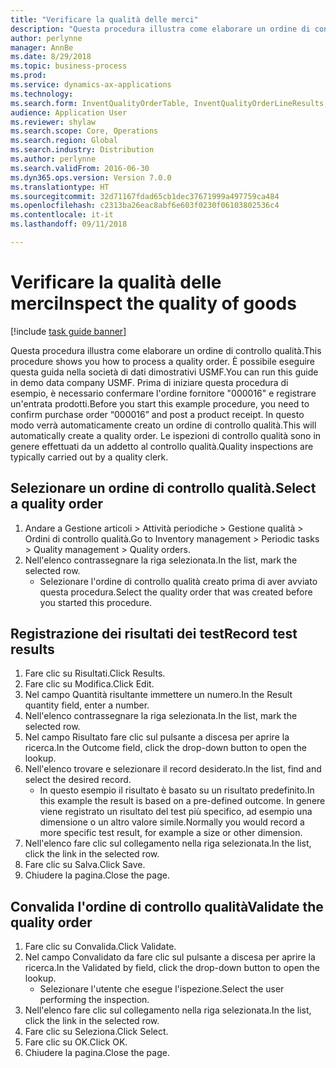 ```yaml
--- 
title: "Verificare la qualità delle merci"
description: "Questa procedura illustra come elaborare un ordine di controllo qualità."
author: perlynne
manager: AnnBe
ms.date: 8/29/2018
ms.topic: business-process
ms.prod: 
ms.service: dynamics-ax-applications
ms.technology: 
ms.search.form: InventQualityOrderTable, InventQualityOrderLineResults, HcmWorkerLookUp
audience: Application User
ms.reviewer: shylaw
ms.search.scope: Core, Operations
ms.search.region: Global
ms.search.industry: Distribution
ms.author: perlynne
ms.search.validFrom: 2016-06-30
ms.dyn365.ops.version: Version 7.0.0
ms.translationtype: HT
ms.sourcegitcommit: 32d71167fdad65cb1dec37671999a497759ca484
ms.openlocfilehash: c2313ba26eac8abf6e603f0230f06103802536c4
ms.contentlocale: it-it
ms.lasthandoff: 09/11/2018

---
```

# <a name="inspect-the-quality-of-goods"></a><span data-ttu-id="a3ee6-103">Verificare la qualità delle merci</span><span class="sxs-lookup"><span data-stu-id="a3ee6-103">Inspect the quality of goods</span></span>

[!include [task guide banner](../../includes/task-guide-banner.md)]

<span data-ttu-id="a3ee6-104">Questa procedura illustra come elaborare un ordine di controllo qualità.</span><span class="sxs-lookup"><span data-stu-id="a3ee6-104">This procedure shows you how to process a quality order.</span></span> <span data-ttu-id="a3ee6-105">È possibile eseguire questa guida nella società di dati dimostrativi USMF.</span><span class="sxs-lookup"><span data-stu-id="a3ee6-105">You can run this guide in demo data company USMF.</span></span> <span data-ttu-id="a3ee6-106">Prima di iniziare questa procedura di esempio, è necessario confermare l'ordine fornitore "000016" e registrare un'entrata prodotti.</span><span class="sxs-lookup"><span data-stu-id="a3ee6-106">Before you start this example procedure, you need to confirm purchase order “000016” and post a product receipt.</span></span> <span data-ttu-id="a3ee6-107">In questo modo verrà automaticamente creato un ordine di controllo qualità.</span><span class="sxs-lookup"><span data-stu-id="a3ee6-107">This will automatically create a quality order.</span></span> <span data-ttu-id="a3ee6-108">Le ispezioni di controllo qualità sono in genere effettuati da un addetto al controllo qualità.</span><span class="sxs-lookup"><span data-stu-id="a3ee6-108">Quality inspections are typically carried out by a quality clerk.</span></span>


## <a name="select-a-quality-order"></a><span data-ttu-id="a3ee6-109">Selezionare un ordine di controllo qualità.</span><span class="sxs-lookup"><span data-stu-id="a3ee6-109">Select a quality order</span></span>
1. <span data-ttu-id="a3ee6-110">Andare a Gestione articoli > Attività periodiche > Gestione qualità > Ordini di controllo qualità.</span><span class="sxs-lookup"><span data-stu-id="a3ee6-110">Go to Inventory management > Periodic tasks > Quality management > Quality orders.</span></span>
2. <span data-ttu-id="a3ee6-111">Nell'elenco contrassegnare la riga selezionata.</span><span class="sxs-lookup"><span data-stu-id="a3ee6-111">In the list, mark the selected row.</span></span>
    * <span data-ttu-id="a3ee6-112">Selezionare l'ordine di controllo qualità creato prima di aver avviato questa procedura.</span><span class="sxs-lookup"><span data-stu-id="a3ee6-112">Select the quality order that was created before you started this procedure.</span></span>  

## <a name="record-test-results"></a><span data-ttu-id="a3ee6-113">Registrazione dei risultati dei test</span><span class="sxs-lookup"><span data-stu-id="a3ee6-113">Record test results</span></span>
1. <span data-ttu-id="a3ee6-114">Fare clic su Risultati.</span><span class="sxs-lookup"><span data-stu-id="a3ee6-114">Click Results.</span></span>
2. <span data-ttu-id="a3ee6-115">Fare clic su Modifica.</span><span class="sxs-lookup"><span data-stu-id="a3ee6-115">Click Edit.</span></span>
3. <span data-ttu-id="a3ee6-116">Nel campo Quantità risultante immettere un numero.</span><span class="sxs-lookup"><span data-stu-id="a3ee6-116">In the Result quantity field, enter a number.</span></span>
4. <span data-ttu-id="a3ee6-117">Nell'elenco contrassegnare la riga selezionata.</span><span class="sxs-lookup"><span data-stu-id="a3ee6-117">In the list, mark the selected row.</span></span>
5. <span data-ttu-id="a3ee6-118">Nel campo Risultato fare clic sul pulsante a discesa per aprire la ricerca.</span><span class="sxs-lookup"><span data-stu-id="a3ee6-118">In the Outcome field, click the drop-down button to open the lookup.</span></span>
6. <span data-ttu-id="a3ee6-119">Nell'elenco trovare e selezionare il record desiderato.</span><span class="sxs-lookup"><span data-stu-id="a3ee6-119">In the list, find and select the desired record.</span></span>
    * <span data-ttu-id="a3ee6-120">In questo esempio il risultato è basato su un risultato predefinito.</span><span class="sxs-lookup"><span data-stu-id="a3ee6-120">In this example the result is based on a pre-defined outcome.</span></span> <span data-ttu-id="a3ee6-121">In genere viene registrato un risultato del test più specifico, ad esempio una dimensione o un altro valore simile.</span><span class="sxs-lookup"><span data-stu-id="a3ee6-121">Normally you would record a more specific test result, for example a size or other dimension.</span></span>  
7. <span data-ttu-id="a3ee6-122">Nell'elenco fare clic sul collegamento nella riga selezionata.</span><span class="sxs-lookup"><span data-stu-id="a3ee6-122">In the list, click the link in the selected row.</span></span>
8. <span data-ttu-id="a3ee6-123">Fare clic su Salva.</span><span class="sxs-lookup"><span data-stu-id="a3ee6-123">Click Save.</span></span>
9. <span data-ttu-id="a3ee6-124">Chiudere la pagina.</span><span class="sxs-lookup"><span data-stu-id="a3ee6-124">Close the page.</span></span>

## <a name="validate-the-quality-order"></a><span data-ttu-id="a3ee6-125">Convalida l'ordine di controllo qualità</span><span class="sxs-lookup"><span data-stu-id="a3ee6-125">Validate the quality order</span></span>
1. <span data-ttu-id="a3ee6-126">Fare clic su Convalida.</span><span class="sxs-lookup"><span data-stu-id="a3ee6-126">Click Validate.</span></span>
2. <span data-ttu-id="a3ee6-127">Nel campo Convalidato da fare clic sul pulsante a discesa per aprire la ricerca.</span><span class="sxs-lookup"><span data-stu-id="a3ee6-127">In the Validated by field, click the drop-down button to open the lookup.</span></span>
    * <span data-ttu-id="a3ee6-128">Selezionare l'utente che esegue l'ispezione.</span><span class="sxs-lookup"><span data-stu-id="a3ee6-128">Select the user performing the inspection.</span></span>  
3. <span data-ttu-id="a3ee6-129">Nell'elenco fare clic sul collegamento nella riga selezionata.</span><span class="sxs-lookup"><span data-stu-id="a3ee6-129">In the list, click the link in the selected row.</span></span>
4. <span data-ttu-id="a3ee6-130">Fare clic su Seleziona.</span><span class="sxs-lookup"><span data-stu-id="a3ee6-130">Click Select.</span></span>
5. <span data-ttu-id="a3ee6-131">Fare clic su OK.</span><span class="sxs-lookup"><span data-stu-id="a3ee6-131">Click OK.</span></span>
6. <span data-ttu-id="a3ee6-132">Chiudere la pagina.</span><span class="sxs-lookup"><span data-stu-id="a3ee6-132">Close the page.</span></span>


